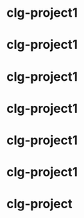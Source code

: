 # clg-project1
# clg-project1
# clg-project1
# clg-project1
# clg-project1
# clg-project1
# clg-project
